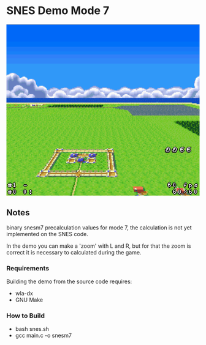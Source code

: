 # SNES Demo Mode 7
<img src="screenshot.png?raw=true" alt="Demo Mode 7 Screenshot" width="512" height="448">


## Notes
binary snesm7 precalculation values for mode 7, the calculation is not yet implemented on the SNES code.

In the demo you can make a 'zoom' with L and R, but for that the zoom is correct it is necessary to calculated during the game.


### Requirements
Building the demo from the source code requires:
- wla-dx
- GNU Make

### How to Build
- bash snes.sh
- gcc main.c -o snesm7
